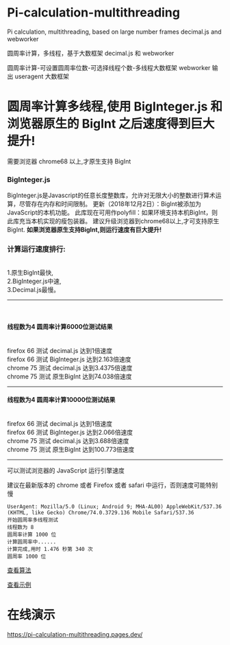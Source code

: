 # Pi-calculation-multithreading

Pi calculation, multithreading, based on large number frames decimal.js and webworker

圆周率计算，多线程，基于大数框架 decimal.js 和 webworker

圆周率计算-可设置圆周率位数-可选择线程个数-多线程大数框架 webworker 输出 useragent 大数框架

# 圆周率计算多线程,使用 BigInteger.js 和浏览器原生的 BigInt 之后速度得到巨大提升!

需要浏览器 chrome68 以上,才原生支持 BigInt

<h3>BigInteger.js</h3>
<p>
  BigInteger.js是Javascript的任意长度整数库，允许对无限大小的整数进行算术运算，尽管存在内存和时间限制。
  更新（2018年12月2日）：BigInt被添加为JavaScript的本机功能。
  此库现在可用作polyfill：如果环境支持本机BigInt，则此库充当本机实现的瘦包装器。
  建议升级浏览器到chrome68以上,才可支持原生BigInt.
<b>如果浏览器原生支持BigInt,则运行速度有巨大提升!</b>
</p>

<h3>计算运行速度排行:</h3>
<br />1.原生BigInt最快,<br />2.BigInteger.js中速,<br />3.Decimal.js最慢。
<hr>
<br />
<h4> 线程数为4 圆周率计算6000位测试结果</h4>
<br />
firefox 66 测试 decimal.js 达到1倍速度
<br />
firefox 66 测试 BigInteger.js 达到2.163倍速度
<br />
chrome 75 测试 decimal.js 达到3.4375倍速度
<br />
chrome 75 测试 原生BigInt 达到74.038倍速度
<p></p>
<hr>
<h4> 线程数为4 圆周率计算10000位测试结果</h4>
<br />
firefox 66 测试 decimal.js 达到1倍速度
<br />
firefox 66 测试 BigInteger.js 达到2.066倍速度
<br />
chrome 75 测试 decimal.js 达到3.688倍速度
<br />
chrome 75 测试 原生BigInt 达到100.773倍速度
<p></p>
<hr>

可以测试浏览器的 JavaScript 运行引擎速度

建议在最新版本的 chrome 或者 Firefox 或者 safari 中运行，否则速度可能特别慢

```
UserAgent: Mozilla/5.0 (Linux; Android 9; MHA-AL00) AppleWebKit/537.36 (KHTML, like Gecko) Chrome/74.0.3729.136 Mobile Safari/537.36
开始圆周率多线程测试
线程数为 8
圆周率计算 1000 位
计算圆周率中......
计算完成,用时 1.476 秒第 340 次
圆周率 1000 位
```

[查看算法](src/pi_calc.AsciiMath)

[查看示例](src/index.html)

# 在线演示

https://pi-calculation-multithreading.pages.dev/
